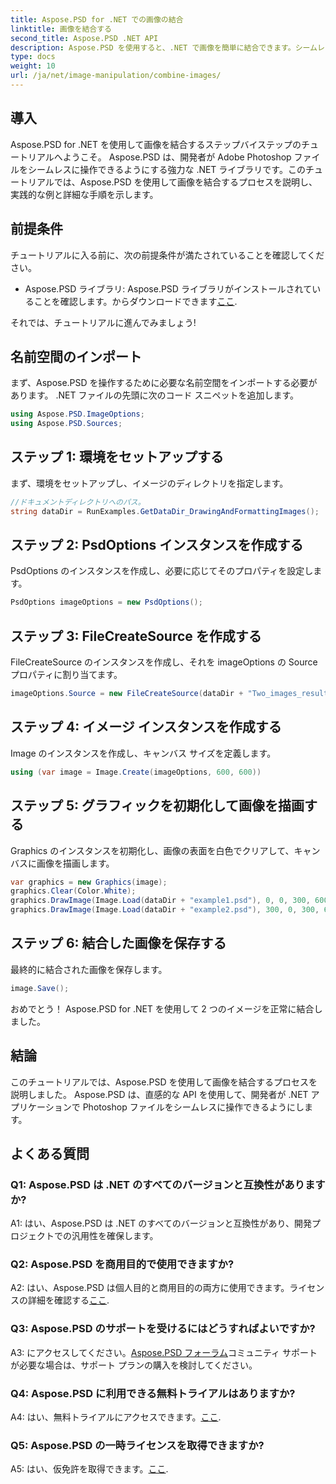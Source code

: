 ```yaml
---
title: Aspose.PSD for .NET での画像の結合
linktitle: 画像を結合する
second_title: Aspose.PSD .NET API
description: Aspose.PSD を使用すると、.NET で画像を簡単に結合できます。シームレスな画像操作については、段階的なチュートリアルに従ってください。
type: docs
weight: 10
url: /ja/net/image-manipulation/combine-images/
---
```

## 導入

Aspose.PSD for .NET を使用して画像を結合するステップバイステップのチュートリアルへようこそ。 Aspose.PSD は、開発者が Adobe Photoshop ファイルをシームレスに操作できるようにする強力な .NET ライブラリです。このチュートリアルでは、Aspose.PSD を使用して画像を結合するプロセスを説明し、実践的な例と詳細な手順を示します。

## 前提条件

チュートリアルに入る前に、次の前提条件が満たされていることを確認してください。

-  Aspose.PSD ライブラリ: Aspose.PSD ライブラリがインストールされていることを確認します。からダウンロードできます[ここ](https://releases.aspose.com/psd/net/).

それでは、チュートリアルに進んでみましょう!

## 名前空間のインポート

まず、Aspose.PSD を操作するために必要な名前空間をインポートする必要があります。 .NET ファイルの先頭に次のコード スニペットを追加します。

```csharp
using Aspose.PSD.ImageOptions;
using Aspose.PSD.Sources;
```

## ステップ 1: 環境をセットアップする

まず、環境をセットアップし、イメージのディレクトリを指定します。

```csharp
//ドキュメントディレクトリへのパス。
string dataDir = RunExamples.GetDataDir_DrawingAndFormattingImages();
```

## ステップ 2: PsdOptions インスタンスを作成する

PsdOptions のインスタンスを作成し、必要に応じてそのプロパティを設定します。

```csharp
PsdOptions imageOptions = new PsdOptions();
```

## ステップ 3: FileCreateSource を作成する

FileCreateSource のインスタンスを作成し、それを imageOptions の Source プロパティに割り当てます。

```csharp
imageOptions.Source = new FileCreateSource(dataDir + "Two_images_result_out.psd", false);
```

## ステップ 4: イメージ インスタンスを作成する

Image のインスタンスを作成し、キャンバス サイズを定義します。

```csharp
using (var image = Image.Create(imageOptions, 600, 600))
```

## ステップ 5: グラフィックを初期化して画像を描画する

Graphics のインスタンスを初期化し、画像の表面を白色でクリアして、キャンバスに画像を描画します。

```csharp
var graphics = new Graphics(image);
graphics.Clear(Color.White);
graphics.DrawImage(Image.Load(dataDir + "example1.psd"), 0, 0, 300, 600);
graphics.DrawImage(Image.Load(dataDir + "example2.psd"), 300, 0, 300, 600);
```

## ステップ 6: 結合した画像を保存する

最終的に結合された画像を保存します。

```csharp
image.Save();
```

おめでとう！ Aspose.PSD for .NET を使用して 2 つのイメージを正常に結合しました。

## 結論

このチュートリアルでは、Aspose.PSD を使用して画像を結合するプロセスを説明しました。 Aspose.PSD は、直感的な API を使用して、開発者が .NET アプリケーションで Photoshop ファイルをシームレスに操作できるようにします。

## よくある質問

### Q1: Aspose.PSD は .NET のすべてのバージョンと互換性がありますか?

A1: はい、Aspose.PSD は .NET のすべてのバージョンと互換性があり、開発プロジェクトでの汎用性を確保します。

### Q2: Aspose.PSD を商用目的で使用できますか?

A2: はい、Aspose.PSD は個人目的と商用目的の両方に使用できます。ライセンスの詳細を確認する[ここ](https://purchase.aspose.com/buy).

### Q3: Aspose.PSD のサポートを受けるにはどうすればよいですか?

 A3: にアクセスしてください。[Aspose.PSD フォーラム](https://forum.aspose.com/c/psd/34)コミュニティ サポートが必要な場合は、サポート プランの購入を検討してください。

### Q4: Aspose.PSD に利用できる無料トライアルはありますか?

 A4: はい、無料トライアルにアクセスできます。[ここ](https://releases.aspose.com/).

### Q5: Aspose.PSD の一時ライセンスを取得できますか?

A5: はい、仮免許を取得できます。[ここ](https://purchase.aspose.com/temporary-license/).
